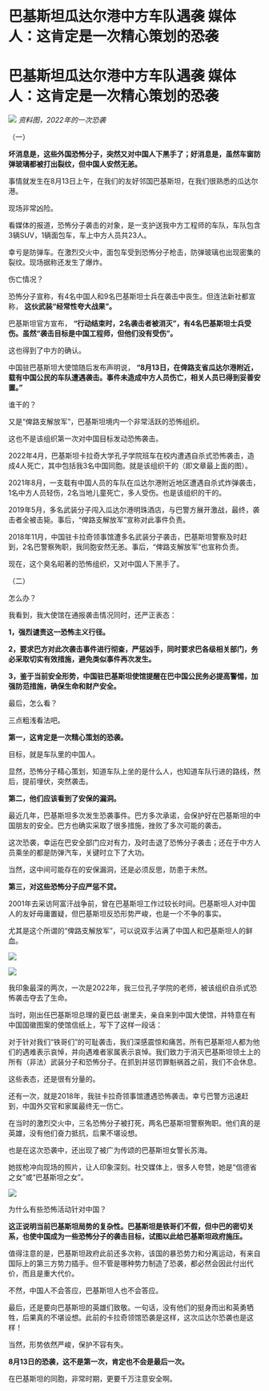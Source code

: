 # 巴基斯坦瓜达尔港中方车队遇袭 媒体人：这肯定是一次精心策划的恐袭

# 巴基斯坦瓜达尔港中方车队遇袭 媒体人：这肯定是一次精心策划的恐袭

![](https://inews.gtimg.com/news_bt/OOl6bICSVzjjLspecaZ0MHT_PQRgA5RZ1T7eloWEVbnkYAA/1000)
_资料图，2022年的一次恐袭_

（一）

**坏消息是，这些外国恐怖分子，突然又对中国人下黑手了；好消息是，虽然车窗防弹玻璃都被打出裂纹，但中国人安然无恙。**

事情就发生在8月13日上午，在我们的友好邻国巴基斯坦，在我们很熟悉的瓜达尔港。

现场非常凶险。

看媒体的报道，恐怖分子袭击的对象，是一支护送我中方工程师的车队，车队包含3辆SUV，1辆面包车，车上中方人员共23人。

幸亏是防弹车。在激烈交火中，面包车受到恐怖分子枪击，防弹玻璃也出现密集的裂纹。现场据称还发生了爆炸。

伤亡情况？

恐怖分子宣称，有4名中国人和9名巴基斯坦士兵在袭击中丧生。但连法新社都宣称， **这伙武装“经常性夸大战果”。**

巴基斯坦官方宣布， **“行动结束时，2名袭击者被消灭”，有4名巴基斯坦士兵受伤。虽然“袭击目标是中国工程师，但他们没有受伤”。**

这也得到了中方的确认。

中国驻巴基斯坦大使馆随后发布声明说，
**“8月13日，在俾路支省瓜达尔港附近，载有中国公民的车队遭遇袭击。事件未造成中方人员伤亡，相关人员已得到妥善安置。”**

谁干的？

又是“俾路支解放军”，巴基斯坦境内一个非常活跃的恐怖组织。

这也不是该组织第一次对中国目标发动恐怖袭击。

2022年4月，巴基斯坦卡拉奇大学孔子学院班车在校内遭遇自杀式恐怖袭击，造成4人死亡，其中包括我3名中国同胞。就是该组织干的（即文章最上面的图）。

2021年8月，一支载有中国人员的车队在瓜达尔港附近地区遭遇自杀式炸弹袭击，1名中方人员轻伤，2名当地儿童死亡，多人受伤。也是该组织的干的。

2019年5月，多名武装分子闯入瓜达尔港明珠酒店，与巴警方展开激战，最终，袭击者全被击毙。事后，“俾路支解放军”宣称对此事件负责。

2018年11月，中国驻卡拉奇领事馆遭多名武装分子袭击，巴基斯坦警察及时赶到，2名巴警察殉职，我同胞安然无恙。事后，“俾路支解放军”也宣称负责。

现在，这个臭名昭著的恐怖组织，又对中国人下黑手了。

（二）

怎么办？

我看到，我大使馆在通报袭击情况同时，还严正表态：

**1，强烈谴责这一恐怖主义行径。**

**2，要求巴方对此次袭击事件进行彻查，严惩凶手，同时要求巴各级相关部门，务必采取切实有效措施，避免类似事件再次发生。**

**3，鉴于当前安全形势，中国驻巴基斯坦使馆提醒在巴中国公民务必提高警惕，加强防范措施，确保生命和财产安全。**

最后，怎么看？

三点粗浅看法吧。

**第一，这肯定是一次精心策划的恐袭。**

目标，就是车队里的中国人。

显然，恐怖分子精心策划，知道车队上坐的是什么人，也知道车队行进的路线，然后，提前埋伏，突然袭击。

**第二，他们应该看到了安保的漏洞。**

最近几年，巴基斯坦多次发生恐袭事件。巴方多次承诺，会保护好在巴基斯坦的中国朋友的安全。巴方也确实采取了很多措施，挫败了多次可能的袭击。

这次恐袭，幸运在巴安全部门应对有力，及时击退了恐怖分子袭击；还在于中方人员乘坐的都是防弹汽车，关键时立下了大功。

当然，这中间可能存在的安保漏洞，还是必须反思，防患于未然。

**第三，对这些恐怖分子应严惩不贷。**

2001年去采访阿富汗战争前，曾在巴基斯坦工作过较长时间。巴基斯坦人对中国人的友好毋庸置疑，但巴基斯坦反恐形势严峻，也是一个不争的事实。

尤其是这个所谓的“俾路支解放军”，可以说双手沾满了中国人和巴基斯坦人的鲜血。

![](https://inews.gtimg.com/news_bt/ODRmsGNxZst265Y_KNy_ouHCBGadJrV8ouQli-6V9pvokAA/1000)

![](https://inews.gtimg.com/news_bt/OvmVoJKJjOddK0eU_R4V2iXvuFS3TGB8sce1FKhgAVb_gAA/1000)

我印象最深的两次，一次是2022年，我三位孔子学院的老师，被该组织自杀式恐怖袭击夺去了生命。

当时，刚出任巴基斯坦总理的夏巴兹·谢里夫，亲自来到中国大使馆，并特意在有中国国徽图案的使馆信纸上，写下了这样一段话：

对于针对我们“铁哥们”的可耻袭击，我们深感震惊和痛苦。所有巴基斯坦人都为他们的遇难表示哀悼，并向遇难者家属表示哀悼。我们致力于消灭巴基斯坦领土上的所有（非法）武装分子和恐怖分子。在抓到并惩罚罪魁祸首之前，我们不会休息。

这些表态，还是很有分量的。

还有一次，就是2018年，我驻卡拉奇领事馆遭遇恐怖袭击。幸亏巴警方迅速赶到，中国外交官和家属最终无一伤亡。

在当时的激烈交火中，三名恐怖分子被打死，两名巴基斯坦警察殉职。他们真的是英雄，没有他们奋力抵抗，后果不堪设想。

也是在这次恐袭中，还出现了被广为传颂的巴基斯坦女警长苏海。

她拔枪冲向现场的照片，让人印象深刻。社交媒体上，很多人夸赞，她是“信德省之女”或“巴基斯坦之女”。

![](https://inews.gtimg.com/news_bt/OwYVlKGzLnvg2Gv8e8KNKo4a2BgbsGERXP3Jr21Uo1C_IAA/1000)

为什么有些恐怖活动针对中国？

**这正说明当前巴基斯坦局势的复杂性。巴基斯坦是铁哥们不假，但中巴的密切关系，也使中国成为一些恐怖分子的袭击目标，试图以此给巴基斯坦政府施压。**

值得注意的是，巴基斯坦政府此前还多次称，该国的暴恐势力和分离运动，有来自国际上的第三方势力插手。但不管是哪种势力制造了恐袭，都必然会因此付出代价，而且是重大代价。

不然，中国人不会答应，巴基斯坦人也不会答应。

最后，还是要向巴基斯坦的英雄们致敬。一句话，没有他们的挺身而出和英勇牺牲，后果真的不堪设想。此前的卡拉奇领馆恐袭是这样，这次瓜达尔恐袭也是这样！

当然，形势依然严峻，保护不容有失。

**8月13日的恐袭，这不是第一次，肯定也不会是最后一次。**

在巴基斯坦的同胞，非常时期，更要千万注意安全啊。

